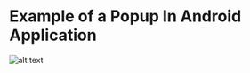 # Example of a Popup In Android Application


![alt text]( https://raw.githubusercontent.com/thiagotn/Popup/master/app/src/main/res/drawable/termo-de-uso.png )

